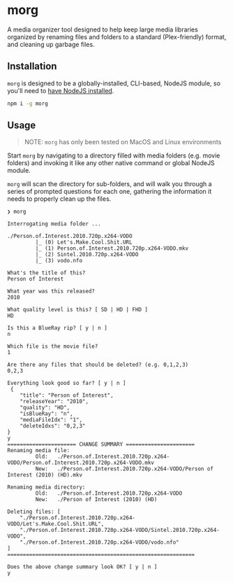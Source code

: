 # morg
A media organizer tool designed to help keep large media libraries organized by renaming files and folders to a standard (Plex-friendly) format, and cleaning up garbage files.

## Installation
`morg` is designed to be a globally-installed, CLI-based, NodeJS module, so you'll need to [have NodeJS installed](https://nodejs.org/en/download/).

```bash
npm i -g morg
```

## Usage
> NOTE: `morg` has only been tested on MacOS and Linux environments

Start `morg` by navigating to a directory filled with media folders (e.g. movie folders) and invoking it like any other native command or global NodeJS module.

`morg` will scan the directory for sub-folders, and will walk you through a series of prompted questions for each one, gathering the information it needs to properly clean up the files.

```text
❯ morg

Interrogating media folder ... 

./Person.of.Interest.2010.720p.x264-VODO
         |_ (0) Let's.Make.Cool.Shit.URL
         |_ (1) Person.of.Interest.2010.720p.x264-VODO.mkv
         |_ (2) Sintel.2010.720p.x264-VODO
         |_ (3) vodo.nfo

What's the title of this?
Person of Interest

What year was this released?
2010

What quality level is this? [ SD | HD | FHD ]
HD

Is this a BlueRay rip? [ y | n ]
n

Which file is the movie file?
1

Are there any files that should be deleted? (e.g. 0,1,2,3)
0,2,3

Everything look good so far? [ y | n ]
 {
    "title": "Person of Interest",
    "releaseYear": "2010",
    "quality": "HD",
    "isBlueRay": "n",
    "mediaFileIdx": "1",
    "deleteIdxs": "0,2,3"
}
y
====================== CHANGE SUMMARY ======================
Renaming media file: 
         Old:   ./Person.of.Interest.2010.720p.x264-VODO/Person.of.Interest.2010.720p.x264-VODO.mkv
         New:   ./Person.of.Interest.2010.720p.x264-VODO/Person of Interest (2010) (HD).mkv

Renaming media directory: 
         Old:   ./Person.of.Interest.2010.720p.x264-VODO
         New:   ./Person of Interest (2010) (HD)

Deleting files: [
    "./Person.of.Interest.2010.720p.x264-VODO/Let's.Make.Cool.Shit.URL",
    "./Person.of.Interest.2010.720p.x264-VODO/Sintel.2010.720p.x264-VODO",
    "./Person.of.Interest.2010.720p.x264-VODO/vodo.nfo"
]
============================================================

Does the above change summary look OK? [ y | n ]
y
```